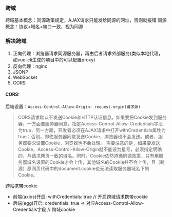 ### 跨域
跨域基本概念：同源政策规定，AJAX请求只能发给同源的网址，否则就报错
同源概念：协议+域名+端口一致，视为同源

### 解决跨域
1. 正向代理：浏览器请求同源服务器，再由后者请求外部服务(类似本地代理，如vue-cli生成的项目中的可以配置proxy)
2. 反向代理：nginx
3. JSONP
4. WebSocket
5. CORS

#### CORS: 
后端设置：`Access-Control-Allow-Origin: request-orgin(请求源)`

> CORS请求默认不发送Cookie和HTTP认证信息。如果要把Cookie发到服务器，一方面要服务器同意，指定Access-Control-Allow-Credentials字段为true，另一方面，开发者必须在AJAX请求中打开withCredentials属性为true；否则，即使服务器同意发送Cookie，浏览器也不会发送。或者，服务器要求设置Cookie，浏览器也不会处理。
需要注意的是，如果要发送Cookie，Access-Control-Allow-Origin就不能设为星号，必须指定明确的、与请求网页一致的域名。同时，Cookie依然遵循同源政策，只有用服务器域名设置的Cookie才会上传，其他域名的Cookie并不会上传，且（跨源）原网页代码中的document.cookie也无法读取服务器域名下的Cookie。

跨站携带cookie
- 前端(axios)开启: withCredentials: true // 开启跨域请求携带cookie
- 后端(egg)开启: credentials: true => 对应Access-Control-Allow-Credentials字段 // 跨域cookie
